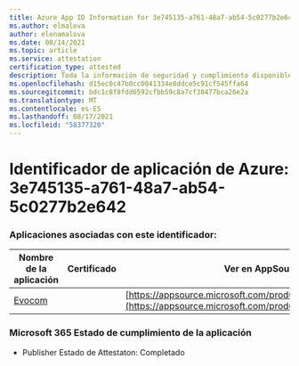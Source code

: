 ```yaml
---
title: Azure App ID Information for 3e745135-a761-48a7-ab54-5c0277b2e642
ms.author: elmalova
author: elenamalova
ms.date: 08/14/2021
ms.topic: article
ms.service: attestation
certification_type: attested
description: Toda la información de seguridad y cumplimiento disponible para 3e745135-a761-48a7-ab54-5c0277b2e642.
ms.openlocfilehash: d15ec0c47b0cc0041334e8ddce5c91cf545ffa64
ms.sourcegitcommit: bdc1c8f8fdd6592cfbb59c8a7cf38477bca26e2a
ms.translationtype: MT
ms.contentlocale: es-ES
ms.lasthandoff: 08/17/2021
ms.locfileid: "58377320"
---
```

# <a name="azure-app-id-3e745135-a761-48a7-ab54-5c0277b2e642"></a>Identificador de aplicación de Azure: 3e745135-a761-48a7-ab54-5c0277b2e642


### <a name="apps-associated-with-this-id"></a>Aplicaciones asociadas con este identificador:
| **Nombre de la aplicación** | **Certificado** | **Ver en AppSource** |
|--------------|---------------|-----------------------|
| [Evocom](https://docs.microsoft.com/microsoft-365-app-certification/forward/WA200002050) |  | [https://appsource.microsoft.com/product/office/WA200002050](https://appsource.microsoft.com/product/office/WA200002050) |

### <a name="microsoft-365-app-compliance-status"></a>Microsoft 365 Estado de cumplimiento de la aplicación
- Publisher Estado de Attestaton: Completado

